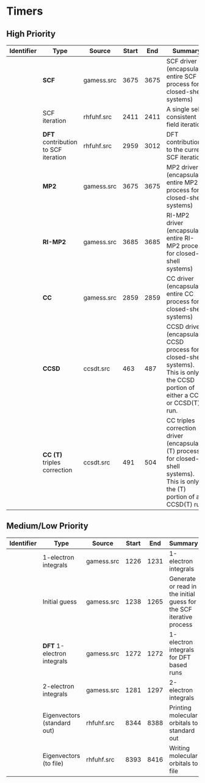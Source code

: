 # Timers

## High Priority

|Identifier|Type|Source|Start|End|Summary|Priority|
|---|---|---|---|---|---|---|
||**SCF**|gamess.src|3675|3675|SCF driver (encapsulates entire SCF process for closed-shell systems)|**High**|
||SCF iteration|rhfuhf.src|2411|2411|A single self-consistent field iteration|**High**|
||**DFT** contribution to SCF iteration|rhfuhf.src|2959|3012|DFT contribution to the current SCF iteration|**High**|
||**MP2**|gamess.src|3675|3675|MP2 driver (encapsulates entire MP2 process for closed-shell systems)|**High**|
||**RI-MP2**|gamess.src|3685|3685|RI-MP2 driver (encapsulates entire RI-MP2 process for closed-shell systems)|**High**|
||**CC**|gamess.src|2859|2859|CC driver (encapsulates entire CC process for closed-shell systems)|**High**|
||**CCSD** |ccsdt.src|463|487|CCSD driver (encapsulates CCSD process for closed-shell systems).  This is only the CCSD portion of either a CCSD or CCSD(T) run.|**High**|
||**CC (T)** triples correction|ccsdt.src|491|504|CC triples correction driver (encapsulates (T) process for closed-shell systems). This is only the (T) portion of a CCSD(T) run.|**High**|

## Medium/Low Priority

|Identifier|Type|Source|Start|End|Summary|Priority|
|---|---|---|---|---|---|---|
||1-electron integrals|gamess.src|1226|1231|1-electron integrals|Medium|
||Initial guess	|gamess.src|1238|1265|Generate or read in the initial guess for the SCF iterative process|Medium|
||**DFT** 1-electron integrals|gamess.src|1272|1272|1-electron integrals for DFT based runs|Medium|
||2-electron integrals|gamess.src|1281|1297|2-electron integrals|Medium|
||Eigenvectors (standard out)|rhfuhf.src|8344|8388|Printing molecular orbitals to standard out|Low|
||Eigenvectors (to file)|rhfuhf.src|8393|8416|Writing molecular orbitals to file|Low|
